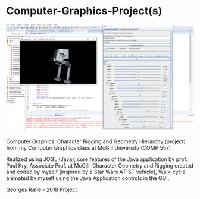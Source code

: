 # Computer-Graphics-Project(s)

![Rigging and Geometry Hierarchy project image](character_pose_interface2.png)

Computer Graphics: Character Rigging and Geometry Hierarchy (project) from my Computer Graphics class at McGill University (COMP 557)

Realized using JOGL (Java), core features of the Java application by prof. Paul Kry, Associate Prof. at McGill.
Character Geometry and Rigging created and coded by myself (inspired by a Star Wars AT-ST vehicle),
Walk-cycle animated by myself using the Java Application controls in the GUI.

Georges Rafie - 2018 Project
